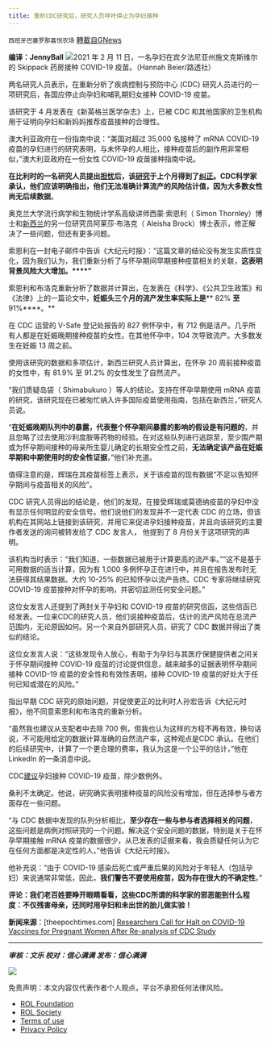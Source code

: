 ```yaml
---
title: 重析CDC研究后，研究人员呼吁停止为孕妇接种
---
```

`西班牙巴塞罗那喜悦农场` [轉載自GNews](https://gnews.org/zh-hans/1637093/)

**编译：JennyBall**
![](https://assets.gnews.org/wp-content/uploads/2021/11/tempsnip118-1.png)2021 年 2 月 11 日，一名孕妇在宾夕法尼亚州施文克斯维尔的 Skippack 药房接种 COVID-19 疫苗。（Hannah Beier/路透社）

两名研究人员表示，在重新分析了疾病控制与预防中心 (CDC) 研究人员进行的一项研究后，各国应停止向孕妇和哺乳期妇女接种 COVID-19 疫苗。

该研究于 4 月发表在《新英格兰医学杂志》上，已被 CDC 和其他国家的卫生机构用于证明向孕妇和新妈妈推荐疫苗接种的合理性。

澳大利亚政府在一份指南中说：“美国对超过 35,000 名接种了 mRNA COVID-19 疫苗的孕妇进行的研究表明，与未怀孕的人相比，接种疫苗后的副作用非常相似，”澳大利亚政府在一份女性 COVID-19 疫苗接种指南中说。

**在比利时的一名研究人员提出[担忧](https://www.nejm.org/doi/full/10.1056/NEJMc2113516?query=recirc_curatedRelated_article)后，该**[**研究**](https://www.nejm.org/doi/full/10.1056/nejmoa2104983)**于上个月得到了**[**纠正**](https://www.nejm.org/doi/full/10.1056/NEJMx210016?query=recirc_curatedRelated_article)**。****CDC****科学家承认，他们应该明确指出，他们无法准确计算流产的风险估计值，因为大多数女性尚无后续数据**。

奥克兰大学流行病学和生物统计学系高级讲师西蒙·索恩利（ Simon Thornley）博士和[新西兰](https://www.theepochtimes.com/t-new-zealand)的另一位研究员阿莱莎·布洛克（ Aleisha Brock）博士表示，修正解决了一些问题，但还有更多问题。

索恩利在一封电子邮件中告诉《大纪元时报》：“这篇文章的结论没有发生实质性变化，因为我们认为，我们重新分析了与怀孕期间早期接种疫苗相关的关联，**这表明背景风险大大增加。****”**

索恩利和布洛克重新分析了数据并计算出，在发表在《科学》、《公共卫生政策》和《法律》上的一篇论文中，**妊娠头三个月的流产发生率实际上是**** 82% ****至**** 91%****。**

在 CDC 运营的 V-Safe 登记处报告的 827 例怀孕中，有 712 例是活产。几乎所有人都是在妊娠晚期接种疫苗的女性。在其他怀孕中，104 次导致流产。大多数发生在妊娠 13 周之前。

使用该研究的数据和多项估计，新西兰研究人员计算出，在怀孕 20 周前接种疫苗的女性中，有 81.9% 至 91.2% 的女性发生了自然流产。

“我们质疑岛袋（ Shimabukuro ）等人的结论。支持在怀孕早期使用 mRNA 疫苗的研究，该研究现在已被匆忙纳入许多国际疫苗使用指南，包括在新西兰，”研究人员说。

“**在妊娠晚期队列中的暴露，代表整个怀孕期间暴露的影响的假设是有问题的**，并且忽略了过去使用沙利度胺等药物的经验。在对这些队列进行追踪至，至少围产期或为怀孕期间接种的母亲所生婴儿确定的长期安全性之前，**无法确定该产品在妊娠早期和中期使用时的安全性证据**，”他们补充道。

值得注意的是，辉瑞在其疫苗标签上表示，关于该疫苗的现有数据“不足以告知怀孕期间与疫苗相关的风险”。

CDC 研究人员得出的结论是，他们的发现，在接受辉瑞或莫德纳疫苗的孕妇中没有显示任何明显的安全信号。他们说他们的发现并不一定代表 CDC 的立场，但该机构在其网站上链接到该研究，并用它来促进孕妇接种疫苗，并且向该研究的主要作者发送的询问被转发给了 CDC 发言人， 他提到了 8 月份关于这项研究的声明。

该机构当时表示：“我们知道，一些数据已被用于计算更高的流产率。”“这不是基于可用数据的适当计算，因为有 1,000 多例怀孕正在进行中，并且在报告发布时无法获得其结果数据。大约 10-25% 的已知怀孕以流产告终。CDC 专家将继续研究 COVID-19 疫苗接种对怀孕的影响，并密切监测任何安全问题。”

这位女发言人还提到了两封关于孕妇和 COVID-19 疫苗的研究信函，这些信函已经发表。一位来CDC的研究人员，他们说接种疫苗后，估计的流产风险在总流产范围内，无论原因如何。另一个来自外部研究人员，研究了 CDC 数据并得出了类似的结论。

这位女发言人说：“这些发现令人放心，有助于为孕妇与其医疗保健提供者之间关于怀孕期间接种 COVID-19 疫苗的讨论提供信息，越来越多的证据表明怀孕期间接种 COVID-19 疫苗的安全性和有效性表明，接种 COVID-19 疫苗的好处大于任何已知或潜在的风险。”

指出早期 CDC 研究的原始问题，并促使更正的比利时人孙宏告诉《大纪元时报》，他不同意索恩利和布洛克的重新分析。

“虽然我也建议从支配者中去除 700 例，但我也认为这样的方程不再有效，换句话说，不可能用给定的数据计算准确的自然流产率，这种观点是CDC 承认。在他们的后续研究中，计算了一个更合理的费率，我认为这是一个公平的估计，”他在 LinkedIn 的一条消息中说。

CDC[建议](https://www.theepochtimes.com/cdc-new-data-show-covid-19-vaccines-safe-for-pregnant-women_3944221.html)孕妇接种 COVID-19 疫苗，除少数例外。

桑利不太确定。他说，研究确实表明接种疫苗的风险没有增加，但在选择参与者方面存在一些问题。

“与 CDC 数据中发现的队列分析相比，**至少存在一些与参与者选择相关的问题**，这些问题是病例对照研究的一个问题。解决这个安全问题的数据，特别是关于在怀孕早期接触 mRNA 疫苗的数据很少，从已发表的证据来看，我会质疑任何认为它在任何方面都是决定性的人，”他告诉《大纪元时报》。

他补充说：“由于 COVID-19 感染后死亡或严重后果的风险对于年轻人（包括孕妇）来说通常非常低，因此，**我们警告不要使用疫苗，因为存在很大的不确定性**。”

**评论：我们老百姓要睁开眼睛看看，这些CDC所谓的科学家的邪恶能到什么程度：不仅残害母亲，还同时用孕妇和未出世的胎儿做实验！**

**新闻来源**：[theepochtimes.com] [Researchers Call for Halt on COVID-19 Vaccines for Pregnant Women After Re-analysis of CDC Study](https://www.theepochtimes.com/mkt_morningbrief/researchers-call-for-halt-on-covid-19-vaccines-for-pregnant-women-after-re-analysis-of-cdc-study_4081606.html?utm_source=Morningbrief&amp;utm_medium=email&amp;utm_campaign=mb-2021-11-03&amp;mktids=f74f38c98996e5dbf8970dfb030a6502&amp;est=4OAjmk9lVLduI9LFL8fOgn01%2BgI3%2BKsjAl15oUZELKda5mKwbWibVlBUZuw4cEO8B7r2Lg%3D%3D)

* * *

***审核：文乐
校对：信心满满
发布：信心满满***

![](https://assets.gnews.org/wp-content/uploads/2021/11/tempsnip111.png)

 

免责声明：本文内容仅代表作者个人观点，平台不承担任何法律风险。

- [ROL Foundation](https://rolfoundation.org/)
- [ROL Society](https://rolsociety.org/)
- [Terms of use](https://gnews.org/terms-of-use-3/)
- [Privacy Policy](https://gnews.org/privacy-policy/)
